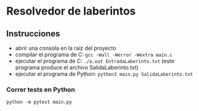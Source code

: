 # Resolvedor de laberintos

## Instrucciones
- abrir una consola en la raíz del proyecto
- compilar el programa de C: `gcc -Wall -Werror -Wextra main.c`
- ejecutar el programa de C: `./a.out EntradaLaberinto.txt` (este programa produce el archivo SalidaLaberinto.txt)
- ejecutar el programa de Python: `python3 main.py SalidaLaberinto.txt`

### Correr tests en Python
```
python -m pytest main.py
```
